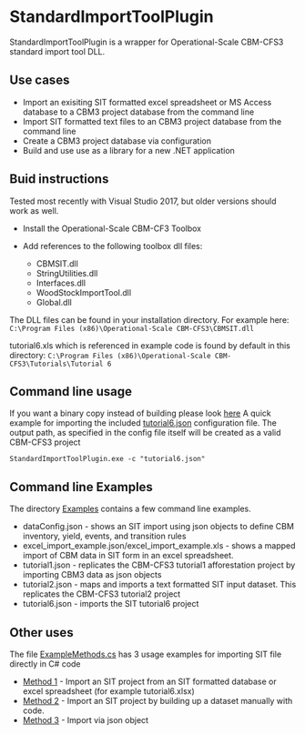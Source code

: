 # StandardImportToolPlugin
StandardImportToolPlugin is a wrapper for Operational-Scale CBM-CFS3 standard import tool DLL. 

## Use cases
  * Import an exisiting SIT formatted excel spreadsheet or MS Access database to a CBM3 project database from the command line
  * Import SIT formatted text files to an CBM3 project database from the command line
  * Create a CBM3 project database via configuration
  * Build and use use as a library for a new .NET application

## Buid instructions 

Tested most recently with Visual Studio 2017, but older versions should work as well.

  * Install the Operational-Scale CBM-CF3 Toolbox
  
  * Add references to the following toolbox dll files:
      * CBMSIT.dll
      * StringUtilities.dll
      * Interfaces.dll
      * WoodStockImportTool.dll
      * Global.dll
 
The DLL files can be found in your installation directory. For example
here:  
`C:\Program Files (x86)\Operational-Scale CBM-CFS3\CBMSIT.dll`

tutorial6.xls which is referenced in example code is found by default in this directory:
`C:\Program Files (x86)\Operational-Scale CBM-CFS3\Tutorials\Tutorial 6`

## Command line usage

If you want a binary copy instead of building please look [here](https://github.com/cat-cfs/StandardImportToolPlugin/releases)
A quick example for importing the included [tutorial6.json](https://github.com/cat-cfs/StandardImportToolPlugin/blob/master/Examples/tutorial6.json) configuration file.  The output path, as specified in the config file itself will be created as a valid CBM-CFS3 project

`StandardImportToolPlugin.exe -c "tutorial6.json"`

## Command line Examples
The directory [Examples](https://github.com/cat-cfs/StandardImportToolPlugin/tree/master/Examples) contains a few command line examples.
  * dataConfig.json - shows an SIT import using json objects to define CBM inventory, yield, events, and transition rules
  * excel_import_example.json/excel_import_example.xls - shows a mapped import of CBM data in SIT form in an excel spreadsheet.
  * tutorial1.json - replicates the CBM-CFS3 tutorial1 afforestation project by importing CBM3 data as json objects
  * tutorial2.json - maps and imports a text formatted SIT input dataset.  This replicates the CBM-CFS3 tutorial2 project
  * tutorial6.json - imports the SIT tutorial6 project 

## Other uses

The file [ExampleMethods.cs](https://github.com/cat-cfs/StandardImportToolPlugin/blob/master/ExampleMethods.cs) has 3 usage examples for importing SIT file directly in C# code

  * [Method 1](https://github.com/cat-cfs/StandardImportToolPlugin/blob/master/ExampleMethods.cs#L146) - Import an SIT project from an SIT formatted database or excel spreadsheet (for example tutorial6.xlsx) 
  * [Method 2](https://github.com/cat-cfs/StandardImportToolPlugin/blob/master/ExampleMethods.cs#L88) - Import an SIT project by building up a dataset manually with code.
  * [Method 3](https://github.com/cat-cfs/StandardImportToolPlugin/blob/master/ExampleMethods.cs#L19) - Import via json object
